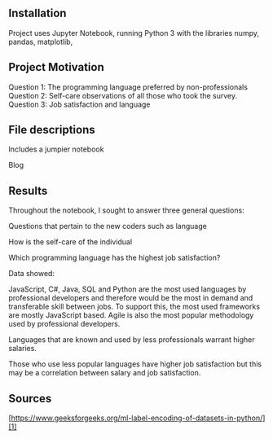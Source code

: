 ## Installation
Project uses Jupyter Notebook, running Python 3 with the libraries numpy, pandas, matplotlib,
## Project Motivation
Question 1: The programming language preferred by non-professionals 
Question 2: Self-care  observations of all those who took the survey.
Question 3: Job satisfaction and language 

## File descriptions
Includes a jumpier notebook 

Blog 

## Results
Throughout the notebook, I sought to answer three  general questions:

Questions that pertain to the new coders such as language 

How is the self-care of the individual 

Which programming language has the highest job satisfaction?

Data showed:

JavaScript, C#, Java, SQL and Python are the most used languages by professional developers and therefore would be the most in demand and transferable skill between jobs. To support this, the most used frameworks are mostly JavaScript based. Agile is also the most popular methodology used by professional developers.

Languages that are known and used by less professionals warrant higher salaries.

Those who use less popular languages have higher job satisfaction but this may be a correlation between salary and job satisfaction.



## Sources


[https://www.geeksforgeeks.org/ml-label-encoding-of-datasets-in-python/][1]

[1]:	https://www.geeksforgeeks.org/ml-label-encoding-of-datasets-in-python/

